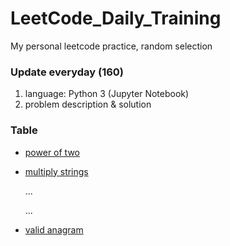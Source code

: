 # LeetCode_Daily_Training
My personal leetcode practice, random selection
### Update everyday (160)
1) language: Python 3 (Jupyter Notebook)
2) problem description & solution 
### Table
* [power of two](https://github.com/xlyue92/LeetCode_Daily_Training/blob/master/%20power%20of%20two.ipynb)
* [multiply strings](https://github.com/xlyue92/LeetCode_Daily_Training/blob/master/multiply%20strings.ipynb)

     ...
     
     ...
   
* [valid anagram](https://github.com/xlyue92/LeetCode_Daily_Training/blob/master/valid%20anagram.ipynb)
